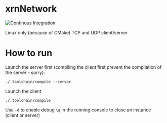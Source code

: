 # xrnNetwork
[![Continous Integration](https://github.com/DiantArts/xrnNetwork/actions/workflows/continuous-integration.yml/badge.svg)](https://github.com/DiantArts/xrnNetwork/actions/workflows/continuous-integration.yml)

Linux only (because of CMake) TCP and UDP client/server

# How to run
Launch the server first (compiling the client first prevent the compilation of the server - sorry):
```
./.toolchain/compile --server
```
Launch the client
```
./.toolchain/compile
```

Use `-d` to enable debug
`\q` in the running console to close an instance (client or server)
